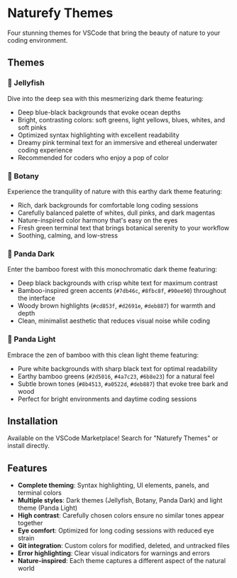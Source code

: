 # Naturefy Themes

Four stunning themes for VSCode that bring the beauty of nature to your coding environment.

## Themes

### 🪼 Jellyfish
Dive into the deep sea with this mesmerizing dark theme featuring:
- Deep blue-black backgrounds that evoke ocean depths
- Bright, contrasting colors: soft greens, light yellows, blues, whites, and soft pinks
- Optimized syntax highlighting with excellent readability
- Dreamy pink terminal text for an immersive and ethereal underwater coding experience
- Recommended for coders who enjoy a pop of color

### 🌿 Botany  
Experience the tranquility of nature with this earthy dark theme featuring:
- Rich, dark backgrounds for comfortable long coding sessions
- Carefully balanced palette of whites, dull pinks, and dark magentas
- Nature-inspired color harmony that's easy on the eyes
- Fresh green terminal text that brings botanical serenity to your workflow
- Soothing, calming, and low-stress

### 🐼 Panda Dark
Enter the bamboo forest with this monochromatic dark theme featuring:
- Deep black backgrounds with crisp white text for maximum contrast
- Bamboo-inspired green accents (`#7db46c`, `#8fbc8f`, `#90ee90`) throughout the interface
- Woody brown highlights (`#cd853f`, `#d2691e`, `#deb887`) for warmth and depth
- Clean, minimalist aesthetic that reduces visual noise while coding

### 🐼 Panda Light
Embrace the zen of bamboo with this clean light theme featuring:
- Pure white backgrounds with sharp black text for optimal readability
- Earthy bamboo greens (`#2d5016`, `#4a7c23`, `#6b8e23`) for a natural feel
- Subtle brown tones (`#8b4513`, `#a0522d`, `#deb887`) that evoke tree bark and wood
- Perfect for bright environments and daytime coding sessions

## Installation

Available on the VSCode Marketplace! Search for "Naturefy Themes" or install directly.

## Features

- **Complete theming**: Syntax highlighting, UI elements, panels, and terminal colors
- **Multiple styles**: Dark themes (Jellyfish, Botany, Panda Dark) and light theme (Panda Light)
- **High contrast**: Carefully chosen colors ensure no similar tones appear together
- **Eye comfort**: Optimized for long coding sessions with reduced eye strain
- **Git integration**: Custom colors for modified, deleted, and untracked files
- **Error highlighting**: Clear visual indicators for warnings and errors
- **Nature-inspired**: Each theme captures a different aspect of the natural world